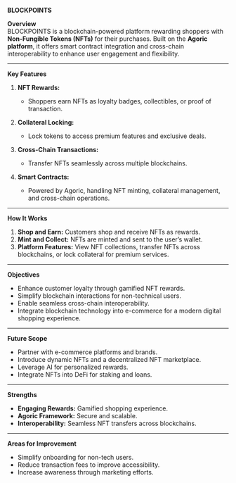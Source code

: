    **BLOCKPOINTS**  

 **Overview**  
BLOCKPOINTS is a blockchain-powered platform rewarding shoppers with **Non-Fungible Tokens (NFTs)** for their purchases. Built on the **Agoric platform**, it offers smart contract integration and cross-chain interoperability to enhance user engagement and flexibility.  

-------------------------------

 **Key Features**  

1. **NFT Rewards:**  
   - Shoppers earn NFTs as loyalty badges, collectibles, or proof of transaction.  

2. **Collateral Locking:**  
   - Lock tokens to access premium features and exclusive deals.  

3. **Cross-Chain Transactions:**  
   - Transfer NFTs seamlessly across multiple blockchains.  

4. **Smart Contracts:**  
   - Powered by Agoric, handling NFT minting, collateral management, and cross-chain operations.  

--------------------------------

 **How It Works**  

1. **Shop and Earn:** Customers shop and receive NFTs as rewards.  
2. **Mint and Collect:** NFTs are minted and sent to the user’s wallet.  
3. **Platform Features:** View NFT collections, transfer NFTs across blockchains, or lock collateral for premium services.  

---------------------------------

 **Objectives**  

- Enhance customer loyalty through gamified NFT rewards.  
- Simplify blockchain interactions for non-technical users.  
- Enable seamless cross-chain interoperability.  
- Integrate blockchain technology into e-commerce for a modern digital shopping experience.  

-----------------------------------

 **Future Scope**  

- Partner with e-commerce platforms and brands.  
- Introduce dynamic NFTs and a decentralized NFT marketplace.  
- Leverage AI for personalized rewards.  
- Integrate NFTs into DeFi for staking and loans.  

-----------------------------------

**Strengths**  

- **Engaging Rewards:** Gamified shopping experience.  
- **Agoric Framework:** Secure and scalable.  
- **Interoperability:** Seamless NFT transfers across blockchains.  

----------------------------------------

**Areas for Improvement**  

- Simplify onboarding for non-tech users.  
- Reduce transaction fees to improve accessibility.  
- Increase awareness through marketing efforts.  
